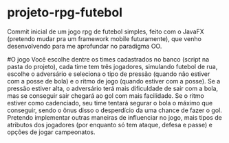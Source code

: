 # projeto-rpg-futebol
Commit inicial de um jogo rpg de futebol simples, feito com o JavaFX (pretendo mudar pra um framework mobile futuramente), que venho desenvolvendo para me aprofundar no paradigma OO.

#O jogo
Você escolhe dentre os times cadastrados no banco (script na pasta do projeto), cada time tem três jogadores, simulando futebol de rua, escolhe o adversário e seleciona o tipo de pressão (quando não estiver com a posse de bola) e o ritmo de jogo (quando estiver com a posse). Se a pressão estiver alta, o adversário terá mais dificuldade de sair com a bola, mas se conseguir sair chegará ao gol com mais facilidade. Se o ritmo estiver como cadenciado, seu time tentará segurar o bola o máximo que conseguir, sendo o ônus disso o desperdício da uma chance de fazer o gol.
Pretendo implementar outras maneiras de influenciar no jogo, mais tipos de atributos dos jogadores (por enquanto só tem ataque, defesa e passe) e opções de jogar campeonatos.
